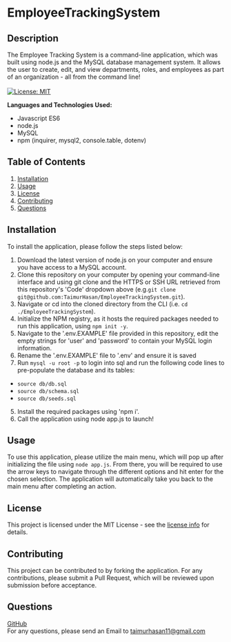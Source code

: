 # EmployeeTrackingSystem
## Description
The Employee Tracking System is a command-line application, which was built using node.js and the MySQL database management system. It allows the user to create, edit, and view departments, roles, and employees as part of an organization - all from the command line! 
<br/>
<br/>
[![License: MIT](https://img.shields.io/badge/License-MIT-yellow.svg)](https://opensource.org/licenses/MIT)

**Languages and Technologies Used:**

- Javascript ES6
- node.js
- MySQL
- npm (inquirer, mysql2, console.table, dotenv)

## Table of Contents

1. [ Installation ](#installation)
2. [ Usage ](#usage)
3. [ License ](#license)
4. [ Contributing ](#contributing)
5. [ Questions ](#questions)


<a name="installation"></a>

## Installation
To install the application, please follow the steps listed below: 
1. Download the latest version of node.js on your computer and ensure you have access to a MySQL account. <br/>
2. Clone this repository on your computer by opening your command-line interface and using git clone and the HTTPS or SSH URL retrieved from this repository's 'Code' dropdown above (e.g.```git clone git@github.com:TaimurHasan/EmployeeTrackingSystem.git```). <br/>
3. Navigate or cd into the cloned directory from the CLI (i.e. ``` cd ./EmployeeTrackingSystem ```). <br/>
4. Initialize the NPM registry, as it hosts the required packages needed to run this application, using ```npm init -y```. <br/>
5. Navigate to the '.env.EXAMPLE' file provided in this repository, edit the empty strings for 'user' and 'password' to contain your MySQL login information.
6. Rename the '.env.EXAMPLE' file to '.env' and ensure it is saved
7. Run ```mysql -u root -p``` to login into sql and run the following code lines to pre-populate the database and its tables:
- ```source db/db.sql```
- ```source db/schema.sql```
- ```source db/seeds.sql``` 
5. Install the required packages using 'npm i'. <br/>
6. Call the application using node app.js to launch! 

<a name="usage"></a>

## Usage
To use this application, please utilize the main menu, which will pop up after initializing the file using ```node app.js```. From there, you will be required to use the arrow keys to navigate through the different options and hit enter for the chosen selection. The application will automatically take you back to the main menu after completing an action.


<a name="license"></a>
## License
This project is licensed under the MIT License - see the [license info](https://opensource.org/licenses/MIT) for details.


<a name="contributing"></a>

## Contributing

This project can be contributed to by forking the application. For any contributions, please submit a Pull Request, which will be reviewed upon submission before acceptance.

<a name="questions"></a>

## Questions

[GitHub](https://github.com/TaimurHasan) <br/>
For any questions, please send an Email to [taimurhasan11@gmail.com](mailto:taimurhasan11@gmail.com)